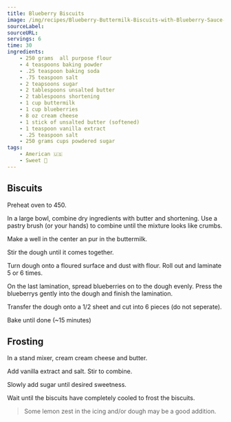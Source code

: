 ```yaml
---
title: Blueberry Biscuits
image: /img/recipes/Blueberry-Buttermilk-Biscuits-with-Blueberry-Sauce-2.jpg
sourceLabel: 
sourceURL:  
servings: 6
time: 30
ingredients:
    - 250 grams  all purpose flour
    - 4 teaspoons baking powder
    - .25 teaspoon baking soda
    - .75 teaspoon salt
    - 2 teapsoons sugar
    - 2 tablespoons unsalted butter
    - 2 tablespoons shortening
    - 1 cup buttermilk
    - 1 cup blueberries
    - 8 oz cream cheese
    - 1 stick of unsalted butter (softened)
    - 1 teaspoon vanilla extract
    - .25 teaspoon salt
    - 250 grams cups powdered sugar
tags:
    - American 🇺🇸
    - Sweet 🍬
---
```


## Biscuits

Preheat oven to 450.

In a large bowl, combine dry ingredients with butter and shortening. Use a pastry brush (or your hands) to combine until the mixture looks like crumbs. 

Make a well in the center an pur in the buttermilk. 

Stir the dough until it comes together.

Turn dough onto a floured surface and dust with flour. Roll out and laminate 5 or 6 times. 

On the last lamination, spread blueberries on to the dough evenly. Press the blueberrys gently into the dough and finish the lamination.

Transfer the dough onto a 1/2 sheet and cut into 6 pieces (do not seperate).

Bake until done (~15 minutes)

## Frosting

In a stand mixer, cream cream cheese and butter.

Add vanilla extract and salt. Stir to combine.

Slowly add sugar until desired sweetness.

Wait until the biscuits have completely cooled to frost the biscuits.

> Some lemon zest in the icing and/or dough may be a good addition.